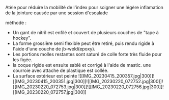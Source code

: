 Atèle pour réduire la mobilité de l'index pour soigner une légère inflamation de la jointure causée par une session d'escalade

méthode : 
- Un gant de nitril est enfilé et couvert de plusieurs couches de "tape à hockey". 
- La forme grossière semi flexible peut être retiré, puis rendu rigide à l'aide d'une couche de jb-weld(epoxy).
- Les portions molles restantes sont saturé de colle forte très fluide pour les figée. 
- la coque rigide est ensuite sablé et corrigé à l'aide de mastic. une courroie avec attache de plastique est collée. 
- La surface extérieur est peinte 
![[IMG_20230415_200357.jpg|300]]![[IMG_20230415_200351.jpg|300]]![[IMG_20230220_072752.jpg|300]]![[IMG_20230220_072753.jpg|300]]![[IMG_20230220_072756.jpg|300]]![[IMG_20230220_072757.jpg|300]]